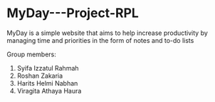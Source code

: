 # MyDay---Project-RPL

MyDay is a simple website that aims to help increase productivity by managing time and priorities in the form of notes and to-do lists

Group members:
1. Syifa Izzatul Rahmah
2. Roshan Zakaria
3. Harits Helmi Nabhan           
4. Viragita Athaya Haura
